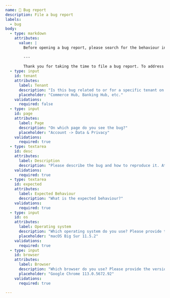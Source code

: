 ```yaml
---
name: 🐞 Bug report
description: File a bug report
labels:
  - bug
body:
  - type: markdown
    attributes:
      value: |
        Before opening a bug report, please search for the behaviour in the existing issues. 
        
        ---
        
        Thank you for taking the time to file a bug report. To address this bug as fast as possible, we need some information.
  - type: input
    id: tenant
    attributes:
      label: Tenant
      description: "Is this bug related to or for a specific tenant on Developer Studio?"
      placeholder: "Commerce Hub, Banking Hub, etc."
    validations:
      required: false
  - type: input
    id: page
    attributes:
      label: Page
      description: "On which page do you see the bug?"
      placeholder: "Account -> Data & Privacy"
    validations:
      required: true
  - type: textarea
    id: desc
    attributes:
      label: Description
      description: "Please describe the bug and how to reproduce it. Attach screenshots if applicable."
    validations:
      required: true
  - type: textarea
    id: expected
    attributes:
      label: Expected Behaviour
      description: "What is the expected behaviour?"
    validations:
      required: true
  - type: input
    id: os
    attributes:
      label: Operating system
      description: "Which operating system do you use? Please provide the version as well."
      placeholder: "macOS Big Sur 11.5.2"
    validations:
      required: true
  - type: input
    id: browser
    attributes:
      label: Browser
      description: "Which browser do you use? Please provide the version as well."
      placeholder: "Google Chrome 113.0.5672.92"
    validations:
      required: true

---
```

